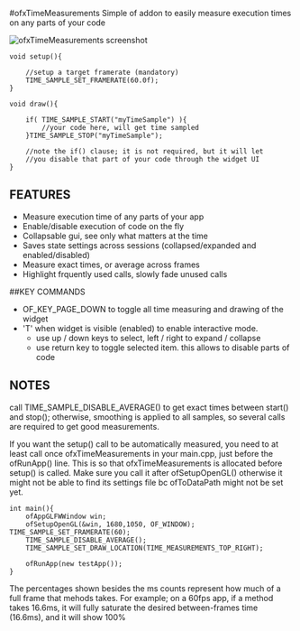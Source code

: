 #ofxTimeMeasurements
Simple of addon to easily measure execution times on any parts of your code

![ofxTimeMeasurements screenshot](https://farm3.staticflickr.com/2907/14501389525_ec53ea6b42_o.png)

	void setup(){	
	
		//setup a target framerate (mandatory)
		TIME_SAMPLE_SET_FRAMERATE(60.0f);  
	}	

	void draw(){		
	
		if( TIME_SAMPLE_START("myTimeSample") ){ 
			//your code here, will get time sampled
		}TIME_SAMPLE_STOP("myTimeSample"); 
		
		//note the if() clause; it is not required, but it will let
		//you disable that part of your code through the widget UI
	}


## FEATURES

*	Measure execution time of any parts of your app
*	Enable/disable execution of code on the fly
*	Collapsable gui, see only what matters at the time
*	Saves state settings across sessions (collapsed/expanded and enabled/disabled)
*	Measure exact times, or average across frames
*	Highlight frquently used calls, slowly fade unused calls

##KEY COMMANDS
*	OF_KEY_PAGE_DOWN to toggle all time measuring and drawing of the widget
* 	'T' when widget is visible (enabled) to enable interactive mode.
	* use up / down keys to select, left / right to expand / collapse
	* use return key to toggle selected item. this allows to disable parts of code

## NOTES

call TIME_SAMPLE_DISABLE_AVERAGE() to get exact times between start() and stop();
otherwise, smoothing is applied to all samples, so several calls are required to get good measurements.


If you want the setup() call to be automatically measured, you need to at least call once ofxTimeMeasurements in your main.cpp, just before the ofRunApp() line. This is so that ofxTimeMeasurements is allocated before setup() is called. Make sure you call it after ofSetupOpenGL() otherwise it might not be able to find its settings file bc ofToDataPath might not be set yet. 

	int main(){
		ofAppGLFWWindow win;	
		ofSetupOpenGL(&win, 1680,1050, OF_WINDOW);		TIME_SAMPLE_SET_FRAMERATE(60);
		TIME_SAMPLE_DISABLE_AVERAGE();
		TIME_SAMPLE_SET_DRAW_LOCATION(TIME_MEASUREMENTS_TOP_RIGHT);
	
		ofRunApp(new testApp());
	}


The percentages shown besides the ms counts represent how much of a full frame that mehods takes. For example; on a 60fps app, if a method takes 16.6ms, it will fully saturate the desired between-frames time (16.6ms), and it will show 100%

